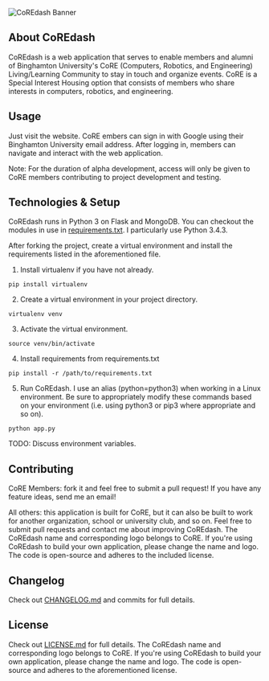 ![CoREdash Banner](https://raw.githubusercontent.com/alanplotko/CoREdash/master/static/assets/img/logo.png)

## About CoREdash

CoREdash is a web application that serves to enable members and alumni of Binghamton University's CoRE (Computers, Robotics, and Engineering) Living/Learning Community to stay in touch and organize events. CoRE is a Special Interest Housing option that consists of members who share interests in computers, robotics, and engineering.

## Usage

Just visit the website. CoRE embers can sign in with Google using their Binghamton University email address. After logging in, members can navigate and interact with the web application.

Note: For the duration of alpha development, access will only be given to CoRE members contributing to project development and testing.

## Technologies & Setup

CoREdash runs in Python 3 on Flask and MongoDB. You can checkout the modules in use in [requirements.txt](https://github.com/alanplotko/CoREdash/blob/master/requirements.txt). I particularly use Python 3.4.3.

After forking the project, create a virtual environment and install the requirements listed in the aforementioned file.

1) Install virtualenv if you have not already.

```
pip install virtualenv
```

2) Create a virtual environment in your project directory.

```
virtualenv venv
```

3) Activate the virtual environment.

```
source venv/bin/activate
```

4) Install requirements from requirements.txt

```
pip install -r /path/to/requirements.txt
```

5) Run CoREdash. I use an alias (python=python3) when working in a Linux environment. Be sure to appropriately modify these commands based on your environment (i.e. using python3 or pip3 where appropriate and so on).

```
python app.py
```

TODO: Discuss environment variables.

## Contributing

CoRE Members: fork it and feel free to submit a pull request! If you have any feature ideas, send me an email!

All others: this application is built for CoRE, but it can also be built to work for another organization, school or university club, and so on. Feel free to submit pull requests and contact me about improving CoREdash. The CoREdash name and corresponding logo belongs to CoRE. If you're using CoREdash to build your own application, please change the name and logo. The code is open-source and adheres to the included license.

## Changelog

Check out [CHANGELOG.md](https://github.com/alanplotko/CoREdash/blob/master/CHANGELOG.md) and commits for full details.

## License

Check out [LICENSE.md](https://github.com/alanplotko/CoREdash/blob/master/LICENSE.md) for full details. The CoREdash name and corresponding logo belongs to CoRE. If you're using CoREdash to build your own application, please change the name and logo. The code is open-source and adheres to the aforementioned license.
